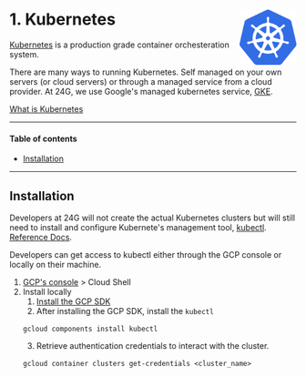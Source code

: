 # 1. Kubernetes  <img src="./images/k8Logo.png" width=100 align="right">

[Kubernetes](https://kubernetes.io/) is a production grade container orchesteration system.

There are many ways to running Kubernetes. Self managed on your own servers (or cloud servers) or through a managed service from a cloud provider. At 24G, we use Google's managed kubernetes service, [GKE](https://cloud.google.com/kubernetes-engine/). 

[What is Kubernetes](https://kubernetes.io/docs/concepts/overview/what-is-kubernetes/)

---
#### Table of contents
* [Installation](#Installation)
----
## Installation
Developers at 24G will not create the actual Kubernetes clusters but will still need to install and configure Kubernete's management tool, [kubectl](https://kubernetes.io/docs/reference/kubectl/overview/). [Reference Docs](https://cloud.google.com/kubernetes-engine/docs/quickstart).

Developers can get access to kubectl either through the GCP console or locally on their machine.

1. [GCP's console](https://console.cloud.google.com/) > Cloud Shell 
2. Install locally
    1. [Install the GCP SDK](https://cloud.google.com/sdk/docs/quickstarts)
    2. After installing the GCP SDK, install the `kubectl`
    ```
    gcloud components install kubectl
    ```
    3. Retrieve authentication credentials to interact with the cluster.
    ```
    gcloud container clusters get-credentials <cluster_name>
    ```
